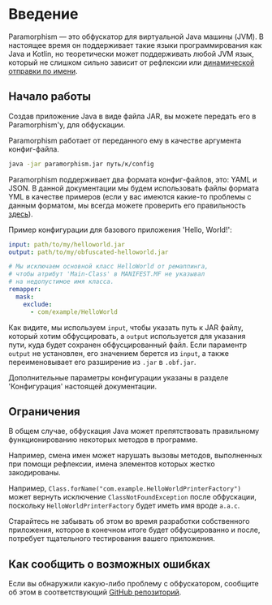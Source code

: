 # Введение

Paramorphism — это обфускатор для виртуальной Java машины (JVM). В настоящее время он поддерживает такие языки программирования как Java и Kotlin, но теоретически может поддерживать любой JVM язык, который не слишком сильно зависит от рефлексии или [динамической отправки по имени](https://en.wikipedia.org/wiki/Dynamic_dispatch).

## Начало работы

Создав приложение Java в виде файла JAR, вы можете передать его в Paramorphism'у, для обфускации.

Paramorphism работает от переданного ему в качестве аргумента конфиг-файла.

```sh
java -jar paramorphism.jar путь/к/config
```

Paramorphism поддерживает два формата конфиг-файлов, это: YAML и JSON. В данной документации мы будем использовать файлы формата YML в качестве примеров (если у вас имеются какие-то проблемы с данным форматом, мы всегда можете проверить его правильность [здесь](https://yaml-online-parser.appspot.com/)).

Пример конфигурации для базового приложения 'Hello, World!':

```yml
input: path/to/my/helloworld.jar
output: path/to/my/obfuscated-helloworld.jar

# Мы исключаем основной класс HelloWorld от ремаппинга,
# чтобы атрибут 'Main-Class' в MANIFEST.MF не указывал
# на недопустимое имя класса.
remapper:
  mask:
    exclude:
      - com/example/HelloWorld
```

Как видите, мы используем `input`, чтобы указать путь к JAR файлу, который хотим обфусцировать, а `output` используется для указания пути, куда будет сохранен обфусцированный файл. Если параментр `output` не установлен, его значением берется из `input`, а также переименовывает его разширение из `.jar` в `.obf.jar`.

Дополнительные параметры конфигурации указаны в разделе 'Конфигурация' настоящей документации.

## Ограничения

В общем случае, обфускация Java может препятствовать правильному функционированию некоторых методов в программе.

Например, смена имен может нарушать вызовы методов, выполненных при помощи рефлексии, имена элементов которых жестко закодированы.

Например, `Class.forName("com.example.HelloWorldPrinterFactory")` может вернуть исключение `ClassNotFoundException` после обфускации, поскольку `HelloWorldPrinterFactory` будет иметь имя вроде `a.a.c`.

Старайтесь не забывать об этом во время разработки собственного приложения, которое в конечном итоге будет обфусцированно и после, потребует тщательного тестирования вашего приложения.

## Как сообщить о возможных ошибках

Если вы обнаружили какую-либо проблему с обфускатором, сообщите об этом в соответствующий [GitHub репозиторий](https://github.com/SerenityEnterprises/paramorphism-issues/).
